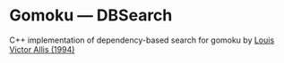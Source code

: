 # Gomoku &mdash; DBSearch

C++ implementation of dependency-based search for gomoku by [Louis Victor Allis (1994)](http://fragrieu.free.fr/SearchingForSolutions.pdf)
